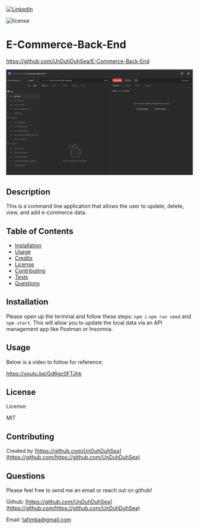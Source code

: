[![LinkedIn][linkedin-shield]][linkedin-url]

![license](https://img.shields.io/badge/license-MIT-blue)

# E-Commerce-Back-End

https://github.com/UnDuhDuhSea/E-Commerce-Back-End

![E-Commerce-Back-End](imgs/E-commerce-Back-End.jpg)

## Description

This is a command line application that allows the user to update, delete, view, and add e-commerce data.

## Table of Contents

- [Installation](#installation)
- [Usage](#usage)
- [Credits](#credits)
- [License](#license)
- [Contributing](#contributing)
- [Tests](#tests)
- [Questions](#questions)

## Installation

Please open up the terminal and follow these steps: `npm i` `npm run seed` and `npm start`. This will allow you to update the local data via an API management app like Postman or Insomnia.

## Usage

Below is a video to follow for reference:

https://youtu.be/Gd6gc0FTJhk

## License

License:

MIT

## Contributing

Created by [https://github.com/UnDuhDuhSea](https://github.com/https://github.com/UnDuhDuhSea)

## Questions

Please feel free to send me an email or reach out on github!

Github: [https://github.com/UnDuhDuhSea](https://github.com/https://github.com/UnDuhDuhSea)

Email: [tafimba@gmail.com](https://github.com/tafimba@gmail.com)

<!-- MARKDOWN LINKS & IMAGES -->

[linkedin-shield]: https://img.shields.io/badge/-LinkedIn-black.svg?style=for-the-badge&logo=linkedin&colorB=555
[linkedin-url]: www.linkedin.com/in/tyler-abegg
